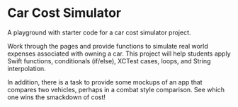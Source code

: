 # Car Cost Simulator

A playground with starter code for a car cost simulator project. 

Work through the pages and provide functions to simulate real world expenses associated with owning a car. This project will help students apply Swift functions, conditionals (if/else), XCTest cases, loops, and String interpolation. 

In addition, there is a task to provide some mockups of an app that compares two vehicles, perhaps in a combat style comparison. See which one wins the smackdown of cost!


